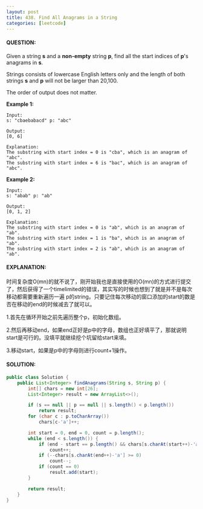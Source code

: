 ```yaml
---
layout: post
title: 438. Find All Anagrams in a String
categories: [leetcode]
---
```


#### QUESTION:

Given a string **s** and a **non-empty** string **p**, find all the start indices of **p**'s anagrams in **s**.

Strings consists of lowercase English letters only and the length of both strings **s** and **p** will not be larger than 20,100.

The order of output does not matter.

**Example 1:**

```
Input:
s: "cbaebabacd" p: "abc"

Output:
[0, 6]

Explanation:
The substring with start index = 0 is "cba", which is an anagram of "abc".
The substring with start index = 6 is "bac", which is an anagram of "abc".

```

**Example 2:**

```
Input:
s: "abab" p: "ab"

Output:
[0, 1, 2]

Explanation:
The substring with start index = 0 is "ab", which is an anagram of "ab".
The substring with start index = 1 is "ba", which is an anagram of "ab".
The substring with start index = 2 is "ab", which is an anagram of "ab".
```

#### EXPLANATION:

时间复杂度O(mn)的就不说了，刚开始我也是直接使用的O(mn)的方式进行提交了，然后获得了一个timelimited的错误，其实写的时候也想到了就是并不是每次移动都需要重新遍历一遍 p的string。只要记住每次移动的窗口添加的start的数是否在移动的end的时候减去了就可以。

1.首先在循环开始之前先遍历整个p，初始化数组。

2.然后再移动end，如果end正好是p中的字母，数组也正好填平了，那就说明start是可行的。没填平就继续挖个坑留给start来填。

3.移动start，如果是p中的字母则进行count+1操作。

#### SOLUTION:

```java
public class Solution {
    public List<Integer> findAnagrams(String s, String p) {
        int[] chars = new int[26];
        List<Integer> result = new ArrayList<>();

        if (s == null || p == null || s.length() < p.length())
            return result;
        for (char c : p.toCharArray())
            chars[c-'a']++;

        int start = 0, end = 0, count = p.length();
        while (end < s.length()) {
            if (end - start == p.length() && chars[s.charAt(start++)-'a']++ >= 0)
                count++;
            if (--chars[s.charAt(end++)-'a'] >= 0)
                count--;
            if (count == 0)
                result.add(start);
        }

        return result;
    }
}
```

